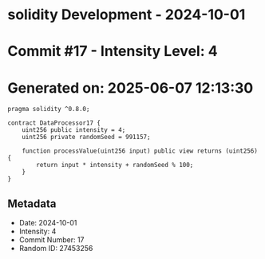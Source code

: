﻿# solidity Development - 2024-10-01
# Commit #17 - Intensity Level: 4
# Generated on: 2025-06-07 12:13:30
```solidity
pragma solidity ^0.8.0;

contract DataProcessor17 {
    uint256 public intensity = 4;
    uint256 private randomSeed = 991157;

    function processValue(uint256 input) public view returns (uint256) {
        return input * intensity + randomSeed % 100;
    }
}
```
## Metadata
- Date: 2024-10-01
- Intensity: 4
- Commit Number: 17
- Random ID: 27453256
